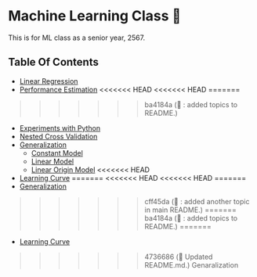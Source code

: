 # Machine Learning Class 🌊

This is for ML class as a senior year, 2567.

## Table Of Contents

- [Linear Regression](https://github.com/Kariusdi/Machine-Learning-Class67/tree/main/Linear-Regression)
- [Performance Estimation](https://github.com/Kariusdi/Machine-Learning-Class67/tree/main/Performance-Estimation)
<<<<<<< HEAD
<<<<<<< HEAD
=======
>>>>>>> ba4184a (:memo: : added topics to README.)
  - [Experiments with Python](https://github.com/Kariusdi/Machine-Learning-Class67/tree/main/Performance-Estimation/Experiments-python)
  - [Nested Cross Validation](https://github.com/Kariusdi/Machine-Learning-Class67/tree/main/Performance-Estimation/Nested_CV)
- [Generalization](https://github.com/Kariusdi/Machine-Learning-Class67/tree/main/Generalization)
  - [Constant Model](https://github.com/Kariusdi/Machine-Learning-Class/tree/main/Generalization/ConstantModel)
  - [Linear Model](https://github.com/Kariusdi/Machine-Learning-Class/tree/main/Generalization/LinearModel)
  - [Linear Origin Model](https://github.com/Kariusdi/Machine-Learning-Class/tree/main/Generalization/LinearOriginModel)
<<<<<<< HEAD
- [Learning Curve](https://github.com/Kariusdi/Machine-Learning-Class67/tree/main/LearningCurve)
=======
<<<<<<< HEAD
<<<<<<< HEAD
=======
- [Generalization](https://github.com/Kariusdi/Machine-Learning-Class67/tree/main/Generalization)
>>>>>>> cff45da (:memo: : added another topic in main README.)
=======
>>>>>>> ba4184a (:memo: : added topics to README.)
=======
- [Learning Curve](https://github.com/Kariusdi/Machine-Learning-Class67/tree/main/LearningCurve)
>>>>>>> 4736686 (:memo: Updated README.md.)
>>>>>>> Genaralization
